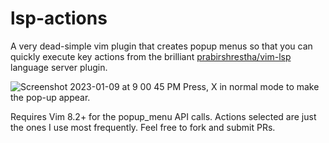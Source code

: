 # lsp-actions
A very dead-simple vim plugin that creates popup menus so that you can quickly execute key actions from the brilliant [prabirshrestha/vim-lsp](https://github.com/prabirshrestha/vim-lsp) language server plugin.

 ![Screenshot 2023-01-09 at 9 00 45 PM](https://user-images.githubusercontent.com/2100425/211445112-ccdb9f88-a042-4942-a290-3cdac1d0a334.png)
 Press, X in normal mode to make the pop-up appear.

Requires Vim 8.2+ for the popup_menu API calls. 
Actions selected are just the ones I use most frequently. Feel free to fork and submit PRs.
